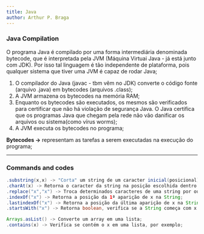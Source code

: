```yaml
---
title: Java
author: Arthur P. Braga
---
```


###  Java Compilation

O programa Java é compilado por uma forma intermediária denominada bytecode, que é interpretada pela JVM (Máquina Virtuai Java - já está junto com JDK). Por isso tal linguagem é tão independente de plataforma,  pois qualquer sistema que tiver uma JVM é capaz de rodar Java;

1. O compilador do Java (javac - tbm vêm no JDK) converte o código fonte (arquivo .java) em bytecodes  (arquivos .class);
2.  A JVM armazena os bytecodes na memória RAM;
3.  Enquanto os bytecodes são executados, os mesmos são verificados para certificar que não há violação de segurança Java. O Java certifica que os programas Java que chegam pela rede não vão danificar os arquivos ou sistema(como vírus worms);
4.  A JVM executa os bytecodes no programa;

**Bytecodes ->** representam as tarefas a serem executadas na execução do programa;

---

### Commands and codes

```java
.substring(x,x) -> "Corta" um string de um caracter inicial(posicional) até outro.
.charAt(x) -> Retorna o caracter da string na posição escolhida dentro do parênteses;
.replace("x","x") -> Troca determinados caracteres de uma string por outros caracteres; 
.indexOf("x") -> Retorna a posição da 1ª aparição de x na String;
.lastindexOf("x") -> Retorna a posição da última aparição de x na String;
.startsWith("x") -> Retorna boolean, verifica se a String começa com x nesse caso;

Arrays.asList() -> Converte um array em uma lista;
.contains(x) -> Verifica se contém o x em uma lista, por exemplo;  
```

